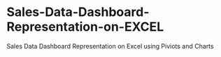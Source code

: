 # Sales-Data-Dashboard-Representation-on-EXCEL
Sales Data Dashboard Representation on Excel using Piviots and Charts
